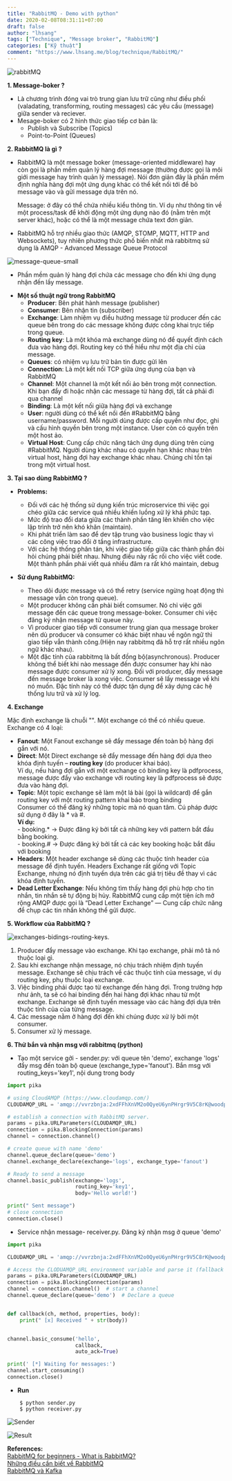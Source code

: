 ```yaml
---
title: "RabbitMQ - Demo with python"
date: 2020-02-08T08:31:11+07:00
draft: false
author: "lhsang"
tags: ["Technique", "Message broker", "RabbitMQ"]
categories: ["Kỹ thuật"]
comment: "https://www.lhsang.me/blog/technique/RabbitMQ/"
---
```


 ![rabbitMQ](/img/posts/technique/rabbitmq/rabbitMQ.png)

__1. Message-boker ?__

- Là chương trình đóng vai trò trung gian lưu trữ cũng như điều phối (valadating, transforming, routing messages) các yêu cầu (message) giữa sender và reciever.
- Mesage-boker có 2 hình thức giao tiếp cơ bản là:
    - Publish và Subscribe (Topics)
    - Point-to-Point (Queues)

__2. RabbitMQ là gì ?__

- RabbitMQ là một message boker (message-oriented middleware) hay còn gọi là phần mềm quản lý hàng đợi message (thường được gọi là môi giới message hay trình quản lý message).
  Nói đơn giản đây là phần mềm định nghĩa hàng đợi một ứng dụng khác có thể kết nối tới để bỏ message vào và gửi message dựa trên nó.

    Message: ở đây có thể chứa nhiều kiểu thông tin. Ví dụ như thông tin về một process/task để khởi động một ứng dụng nào đó (nằm trên một server khác), hoặc có thể là một message chứa text đơn giản.

- RabbitMQ hỗ trợ nhiều giao thức (AMQP, STOMP, MQTT, HTTP and Websockets), tuy nhiên phương thức phố biến nhất mà rabbitmq sử dụng là AMQP - Advanced Message Queue Protocol

 ![message-queue-small](/img/posts/technique/rabbitmq/message-queue-small.png)


- Phần mềm quản lý hàng đợi chứa các message cho đến khi ứng dụng nhận đến lấy message.

* __Một số thuật ngữ trong RabbitMQ__
    - __Producer__: Bên phát hành message (publisher)
    - __Consumer__: Bên nhận tin (subscriber)
    - __Exchange__: Làm nhiệm vụ điều hướng message từ producer đến các queue bên trong do các message không được công khai trực tiếp trong queue.<br>
    - __Routing key__: Là một khóa mà exchange dùng nó để quyết định cách đưa vào hàng đợi. Routing key có thể hiểu như một địa chỉ của message.
    - __Queues__: có nhiệm vụ lưu trữ bản tin được gửi lên
    - __Connection__: Là một kết nối TCP giữa ứng dụng của bạn và RabbitMQ
    - __Channel__: Một channel là một kết nối ảo bên trong một connection. Khi bạn đẩy đi hoặc nhận các message từ hàng đợi, tất cả phải đi qua channel
    - __Binding__: Là một kết nối giữa hàng đợi và exchange
    - __User__: người dùng có thể kết nối đến #RabbitMQ bằng username/password. Mỗi người dùng được cấp quyền như đọc, ghi và cấu hình quyền bên trong một instance. User còn có quyền trên một host ảo.
    - __Virtual Host__: Cung cấp chức năng tách ứng dụng dùng trên cùng #RabbitMQ. Người dùng khác nhau có quyền hạn khác nhau trên virtual host, hàng đợi hay exchange khác nhau. Chúng chỉ tồn tại trong một virtual host.

__3. Tại sao dùng RabbitMQ ?__

* __Problems:__
    - Đối với các hệ thống sử dụng kiến trúc microservice thì việc gọi chéo giữa các service quá nhiều khiến luồng xử lý khá phức tạp.
    - Mức độ trao đổi data giữa các thành phần tăng lên khiến cho việc lập trình trở nên khó khăn (maintain).
    - Khi phát triển làm sao để dev tập trung vào business logic thay vì các công việc trao đổi ở tầng infrastructure.
    - Với các hệ thống phân tán, khi việc giao tiếp giữa các thành phần đòi hỏi chúng phải biết nhau. Nhưng điều này rắc rối cho việc viết code.
      Một thành phần phải viết quá nhiều đâm ra rất khó maintain, debug

* __Sử dụng RabbitMQ:__
    - Theo dõi được message và có thể retry (service ngừng hoạt động thì message vẫn còn trong queue).
    - Một producer không cần phải biết comsumer. Nó chỉ việc gởi message đến các queue trong message-boker. Consumer chỉ việc đăng ký nhận message từ queue này.
    - Vì producer giao tiếp với consumer trung gian qua message broker nên dù producer và consumer có khác biệt nhau về ngôn ngữ thì giao tiếp vẫn thành công.(Hiện nay rabbitmq   đã hỗ trợ rất nhiều ngôn ngữ khác nhau).
    - Một đặc tính của rabbitmq là bất đồng bộ(asynchronous). Producer không thể biết khi nào message đến được consumer hay khi nào message được consumer xử lý xong. Đối với producer, đẩy message đến message broker là xong việc. Consumer sẽ lấy message về khi nó muốn. Đặc tính này có thể được tận dụng để xây dựng các hệ thống lưu trữ và xử lý log.

__4. Exchange__

Mặc định exchange là chuỗi "". Một exchange có thể có nhiều queue.<br>
Exchange có 4 loại:<br>
- __Fanout__: Một Fanout exchange sẽ đẩy message đến toàn bộ hàng đợi gắn với nó. <br>
- __Direct__: Một Direct exchange sẽ đẩy message đến hàng đợi dựa theo khóa định tuyến – __routing key__ (do producer khai báo).<br>
    Ví dụ, nếu hàng đợi gắn với một exchange có binding key là pdfprocess, message được đẩy vào exchange với routing key là pdfprocess sẽ được đưa vào hàng đợi.<br>
- __Topic__: Một topic exchange sẽ làm một lá bài (gọi là wildcard) để gắn routing key với một routing pattern khai báo trong binding<br>
    Consumer có thể đăng ký những topic mà nó quan tâm. Cú pháp được sử dụng ở đây là * và #. <br>
    __Ví dụ:__ <br>
        - booking.* -> Được đăng ký bởi tất cả những key với pattern bắt đầu bằng booking.<br>
        - booking.# -> Được đăng ký bởi tất cả các key booking hoặc bắt đầu với booking <br>
- __Headers__: Một header exchange sẽ dùng các thuộc tính header của message để định tuyến. Headers Exchange rất giống với Topic Exchange, nhưng nó định tuyến dựa trên các giá trị tiêu đề thay vì các khóa định tuyến.<br>
- __Dead Letter Exchange__: Nếu không tìm thấy hàng đợi phù hợp cho tin nhắn, tin nhắn sẽ tự động bị hủy. RabbitMQ cung cấp một tiện ích mở rộng AMQP được gọi là “Dead Letter Exchange” — Cung cấp chức năng để chụp các tin nhắn không thể gửi được.

__5. Workflow của RabbitMQ ?__


 ![exchanges-bidings-routing-keys.](/img/posts/technique/rabbitmq/exchanges-bidings-routing-keys.png)


1. Producer đẩy message vào exchange. Khi tạo exchange, phải mô tả nó thuộc loại gì.
2. Sau khi exchange nhận message, nó chịu trách nhiệm định tuyến message. Exchange sẽ chịu trách về các thuộc tính của message, ví dụ routing key, phụ thuộc loại exchange.
3. Việc binding phải được tạo từ exchange đến hàng đợi. Trong trường hợp như ảnh, ta sẽ có hai binding đến hai hàng đợi khác nhau từ một exchange. Exchange sẽ định tuyến message vào các hàng đợi dựa trên thuộc tính của của từng message.
4. Các message nằm ở hàng đợi đến khi chúng được xử lý bởi một consumer.
5. Consumer xử lý message.

__6. Thử bắn và nhận msg với rabbitmq (python)__

- Tạo một service gởi - sender.py: với queue tên 'demo', exchange 'logs' đẩy msg đến toàn bộ queue (exchange_type='fanout'). Bắn msg với routing_keys='key1', nội dung trong body

```python
import pika

# using CloudAMQP (https://www.cloudamqp.com/)
CLOUDAMQP_URL = 'amqp://vvrzbnja:2xdFFhXnVM2o0QyeU6ynPHrgr9V5C8rK@woodpecker.rmq.cloudamqp.com/vvrzbnja'

# establish a connection with RabbitMQ server.
params = pika.URLParameters(CLOUDAMQP_URL)
connection = pika.BlockingConnection(params)
channel = connection.channel()

# create queue with name 'demo'
channel.queue_declare(queue='demo')
channel.exchange_declare(exchange='logs', exchange_type='fanout')

# Ready to send a message
channel.basic_publish(exchange='logs',
                      routing_key='key1',
                      body='Hello world!')

print(" Sent message")
# close connection
connection.close()
```

- Service nhận message- receiver.py. Đăng ký nhận msg ở queue 'demo'

```python
import pika

CLOUDAMQP_URL = 'amqp://vvrzbnja:2xdFFhXnVM2o0QyeU6ynPHrgr9V5C8rK@woodpecker.rmq.cloudamqp.com/vvrzbnja'

# Access the CLODUAMQP_URL environment variable and parse it (fallback to localhost)
params = pika.URLParameters(CLOUDAMQP_URL)
connection = pika.BlockingConnection(params)
channel = connection.channel()  # start a channel
channel.queue_declare(queue='demo')  # Declare a queue


def callback(ch, method, properties, body):
    print(" [x] Received " + str(body))


channel.basic_consume('hello',
                      callback,
                      auto_ack=True)

print(' [*] Waiting for messages:')
channel.start_consuming()
connection.close()

```

- __Run__
```shell
    $ python sender.py
    $ python receiver.py
```

![Sender](/img/posts/technique/rabbitmq/sender.png)

![Result](/img/posts/technique/rabbitmq/result.png)


__References:__<br>
[RabbitMQ for beginners - What is RabbitMQ?](https://www.cloudamqp.com/blog/2015-05-18-part1-rabbitmq-for-beginners-what-is-rabbitmq.html) <br>
[Những điều cần biết về RabbitMQ](https://medium.com/@buihuycuong/nh%E1%BB%AFng-%C4%91i%E1%BB%81u-c%E1%BA%A7n-bi%E1%BA%BFt-v%E1%BB%81-rabbitmq-354a37ecf218)<br>
[RabbitMQ và Kafka](https://dodangquan.blogspot.com/2018/10/rabbitmq-va-kafka-phan-1-hai-he-thong-truyen-tin-khac-nhau.html)
